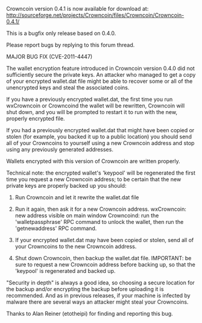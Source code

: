 Crowncoin version 0.4.1 is now available for download at:
http://sourceforge.net/projects/Crowncoin/files/Crowncoin/Crowncoin-0.4.1/

This is a bugfix only release based on 0.4.0.

Please report bugs by replying to this forum thread.

MAJOR BUG FIX  (CVE-2011-4447)

The wallet encryption feature introduced in Crowncoin version 0.4.0 did not sufficiently secure the private keys. An attacker who
managed to get a copy of your encrypted wallet.dat file might be able to recover some or all of the unencrypted keys and steal the
associated coins.

If you have a previously encrypted wallet.dat, the first time you run wxCrowncoin or Crowncoind the wallet will be rewritten, Crowncoin will
shut down, and you will be prompted to restart it to run with the new, properly encrypted file.

If you had a previously encrypted wallet.dat that might have been copied or stolen (for example, you backed it up to a public
location) you should send all of your Crowncoins to yourself using a new Crowncoin address and stop using any previously generated addresses.

Wallets encrypted with this version of Crowncoin are written properly.

Technical note: the encrypted wallet's 'keypool' will be regenerated the first time you request a new Crowncoin address; to be certain that the
new private keys are properly backed up you should:

1. Run Crowncoin and let it rewrite the wallet.dat file

2. Run it again, then ask it for a new Crowncoin address.
wxCrowncoin: new address visible on main window
Crowncoind: run the 'walletpassphrase' RPC command to unlock the wallet,  then run the 'getnewaddress' RPC command.

3. If your encrypted wallet.dat may have been copied or stolen, send all of your Crowncoins to the new Crowncoin address.

4. Shut down Crowncoin, then backup the wallet.dat file.
IMPORTANT: be sure to request a new Crowncoin address before backing up, so that the 'keypool' is regenerated and backed up.

"Security in depth" is always a good idea, so choosing a secure location for the backup and/or encrypting the backup before uploading it is recommended. And as in previous releases, if your machine is infected by malware there are several ways an attacker might steal your Crowncoins.

Thanks to Alan Reiner (etotheipi) for finding and reporting this bug.
